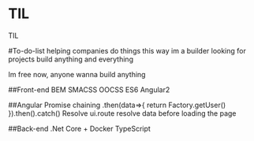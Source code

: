 # TIL
TIL

#To-do-list
helping companies
do things this way
im a builder looking for projects
build anything and everything

Im free now, anyone wanna build anything

##Front-end
    BEM
    SMACSS 
    OOCSS
    ES6
    Angular2
    
##Angular
    Promise chaining .then(data=>{
        return Factory.getUser()
        }).then().catch()
    Resolve
        ui.route resolve data before loading the page
        
##Back-end
    .Net Core + Docker
    TypeScript
    
